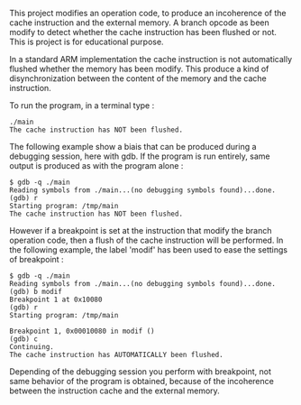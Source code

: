 This project modifies an operation code, to produce an incoherence of the cache instruction and the external memory. A branch opcode as been modify to detect whether the cache instruction has been flushed or not. This is project is for educational purpose.

In a standard ARM implementation the cache instruction is not automatically flushed whether the memory has been modify. This produce a kind of disynchronization between the content of the memory and the cache instruction.

To run the program, in a terminal type :
```
./main
The cache instruction has NOT been flushed.
```

The following example show a biais that can be produced during a debugging session, here with gdb. If the program is run entirely, same output is produced as with the program alone :
```
$ gdb -q ./main
Reading symbols from ./main...(no debugging symbols found)...done.
(gdb) r
Starting program: /tmp/main
The cache instruction has NOT been flushed.
```

However if a breakpoint is set at the instruction that modify the branch operation code, then a flush of the cache instruction will be performed. In the following example, the label 'modif' has been used to ease the settings of breakpoint :
```
$ gdb -q ./main
Reading symbols from ./main...(no debugging symbols found)...done.
(gdb) b modif
Breakpoint 1 at 0x10080
(gdb) r
Starting program: /tmp/main

Breakpoint 1, 0x00010080 in modif ()
(gdb) c
Continuing.
The cache instruction has AUTOMATICALLY been flushed.
```

Depending of the debugging session you perform with breakpoint, not same behavior of the program is obtained, because of the incoherence between the instruction cache and the external memory.